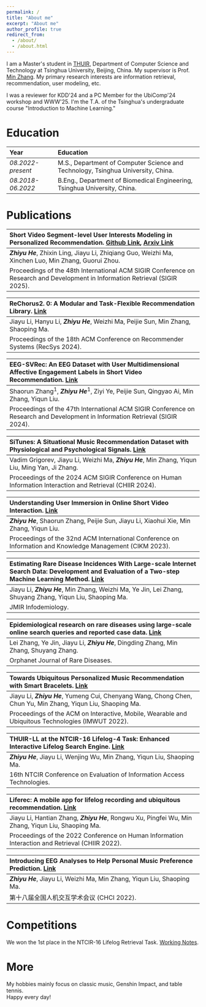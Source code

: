 ```yaml
---
permalink: /
title: "About me"
excerpt: "About me"
author_profile: true
redirect_from: 
  - /about/
  - /about.html
---
```


I am a Master's student in [THUIR](http://ai.thuir.cn/), Department of Computer Science and Technology at Tsinghua University, Beijing, China. My supervisor is Prof. [Min Zhang](http://www.thuir.cn/group/~mzhang/). My primary research interests are information retrieval, recommendation, user modeling, etc.

I was a reviewer for KDD'24 and a PC Member for the UbiComp'24 workshop and WWW'25. I'm the T.A. of the Tsinghua's undergraduate course "Introduction to Machine Learning."

Education
======

| Year | Education |
| :------ | :------ | 
| *08.2022-present* | M.S., Department of Computer Science and Technology, Tsinghua University, China. |
| *08.2018-06.2022* | B.Eng., Department of Biomedical Engineering, Tsinghua University, China. |

Publications
======

| **Short Video Segment-level User Interests Modeling in Personalized Recommendation.** [Github Link](https://github.com/hezy18/SegMMInterest), [Arxiv Link](https://arxiv.org/abs/2504.04237)|   
| :------ |   
| ***Zhiyu He***, Zhixin Ling, Jiayu Li, Zhiqiang Guo, Weizhi Ma, Xinchen Luo, Min Zhang, Guorui Zhou. |  
| Proceedings of the 48th International ACM SIGIR Conference on Research and Development in Information Retrieval (SIGIR 2025). |

| **ReChorus2. 0: A Modular and Task-Flexible Recommendation Library.** [Link](https://arxiv.org/abs/2405.18058)|   
| :------ |   
| Jiayu Li, Hanyu Li, ***Zhiyu He***, Weizhi Ma, Peijie Sun, Min Zhang, Shaoping Ma. |  
| Proceedings of the 18th ACM Conference on Recommender Systems (RecSys 2024). |

| **EEG-SVRec: An EEG Dataset with User Multidimensional Affective Engagement Labels in Short Video Recommendation.** [Link](https://dl.acm.org/doi/abs/10.1145/3626772.3657890)|   
| :------ |   
| Shaorun Zhang<sup>1</sup>, ***Zhiyu He***<sup>1</sup>, Ziyi Ye, Peijie Sun, Qingyao Ai, Min Zhang, Yiqun Liu. |  
| Proceedings of the 47th International ACM SIGIR Conference on Research and Development in Information Retrieval (SIGIR 2024). |

| **SiTunes: A Situational Music Recommendation Dataset with Physiological and Psychological Signals.** [Link](https://dl.acm.org/doi/abs/10.1145/3627508.3638343)|   
| :------ |   
| Vadim Grigorev, Jiayu Li, Weizhi Ma, ***Zhiyu He***, Min Zhang, Yiqun Liu, Ming Yan, Ji Zhang. |  
| Proceedings of the 2024 ACM SIGIR Conference on Human Information Interaction and Retrieval (CHIIR 2024). |

| **Understanding User Immersion in Online Short Video Interaction.** [Link](https://doi.org/10.1145/3583780.3615099)|   
| :------ |   
| ***Zhiyu He***, Shaorun Zhang, Peijie Sun, Jiayu Li, Xiaohui Xie, Min Zhang, Yiqun Liu. |  
| Proceedings of the 32nd ACM International Conference on Information and Knowledge Management (CIKM 2023). |

| **Estimating Rare Disease Incidences With Large-scale Internet Search Data: Development and Evaluation of a Two-step Machine Learning Method.** [Link](https://infodemiology.jmir.org/2023/1/e42721/)|   
| :------ |   
| Jiayu Li, ***Zhiyu He***, Min Zhang, Weizhi Ma, Ye Jin, Lei Zhang, Shuyang Zhang, Yiqun Liu, Shaoping Ma. |  
| JMIR Infodemiology. |  

| **Epidemiological research on rare diseases using large-scale online search queries and reported case data.** [Link](https://link.springer.com/article/10.1186/s13023-023-02839-7)|   
| :------ |   
| Lei Zhang, Ye Jin, Jiayu Li, ***Zhiyu He***, Dingding Zhang, Min Zhang, Shuyang Zhang. |  
| Orphanet Journal of Rare Diseases. |

| **Towards Ubiquitous Personalized Music Recommendation with Smart Bracelets.** [Link](https://dl.acm.org/doi/pdf/10.1145/3550333)|   
| :------ |   
| Jiayu Li, ***Zhiyu He***, Yumeng Cui, Chenyang Wang, Chong Chen, Chun Yu, Min Zhang, Yiqun Liu, Shaoping Ma. |  
| Proceedings of the ACM on Interactive, Mobile, Wearable and Ubiquitous Technologies (IMWUT 2022). |  

| **THUIR-LL at the NTCIR-16 Lifelog-4 Task: Enhanced Interactive Lifelog Search Engine.** [Link](http://research.nii.ac.jp/ntcir/workshop/OnlineProceedings16/pdf/ntcir/02-NTCIR16-LIFELOG-HeZ.pdf)|   
| :------ |   
| ***Zhiyu He***, Jiayu Li, Wenjing Wu, Min Zhang, Yiqun Liu, Shaoping Ma. |  
| 16th NTCIR Conference on Evaluation of Information Access Technologies. | 

| **Liferec: A mobile app for lifelog recording and ubiquitous recommendation.** [Link](https://dl.acm.org/doi/abs/10.1145/3498366.3505837)|   
| :------ |   
| Jiayu Li, Hantian Zhang, ***Zhiyu He***, Rongwu Xu, Pingfei Wu, Min Zhang, Yiqun Liu, Shaoping Ma. |  
| Proceedings of the 2022 Conference on Human Information Interaction and Retrieval (CHIIR 2022). | 

| **Introducing EEG Analyses to Help Personal Music Preference Prediction.** [Link](https://arxiv.org/abs/2404.15753)|   
| :------ |   
| ***Zhiyu He***, Jiayu Li, Weizhi Ma, Min Zhang, Yiqun Liu, Shaoping Ma. |  
| 第十八届全国人机交互学术会议 (CHCI 2022). | 

Competitions
======

We won the 1st place in the NTCIR-16 Lifelog Retrieval Task. [Working Notes](http://research.nii.ac.jp/ntcir/workshop/OnlineProceedings16/pdf/ntcir/02-NTCIR16-LIFELOG-HeZ.pdf).

More
======  

My hobbies mainly focus on classic music, Genshin Impact, and table tennis.  
Happy every day! 

